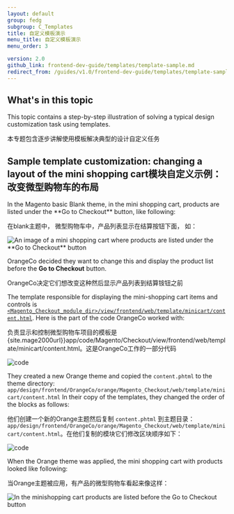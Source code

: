 ```yaml
---
layout: default  
group: fedg
subgroup: C_Templates
title: 自定义模板演示
menu_title: 自定义模板演示
menu_order: 3

version: 2.0
github_link: frontend-dev-guide/templates/template-sample.md
redirect_from: /guides/v1.0/frontend-dev-guide/templates/template-sample.html
---
```

<h2>What's in this topic</h2>
This topic contains a step-by-step illustration of solving a typical design customization task using templates.

本专题包含逐步讲解使用模板解决典型的设计自定义任务

<h2>Sample template customization: changing a layout of the mini shopping cart模块自定义示例：改变微型购物车的布局</h2>
In the Magento basic Blank theme, in the mini shopping cart, products are listed under the **Go to Checkout** button, like following:

在blank主题中， 微型购物车中，产品列表显示在结算按钮下面， 如：

<img src="{{ site.baseurl }}common/images/inherit_mini1.png" alt="An image of a mini shopping cart where products are listed under the **Go to Checkout** button">

OrangeCo decided they want to change this and display the product list before the **Go to Checkout** button.

OrangeCo决定它们想改变这种然后显示产品列表到结算铵钮之前
 
The template responsible for displaying the mini-shopping cart items and controls is [`<Magento_Checkout_module_dir>/view/frontend/web/template/minicart/content.html`]({{site.mage2000url}}app/code/Magento/Checkout/view/frontend/web/template/minicart/content.html).
Here is the part of the code OrangeCo worked with:

负责显示和控制微型购物车项目的模板是{site.mage2000url}}app/code/Magento/Checkout/view/frontend/web/template/minicart/content.html。这是OrangeCo工作的一部分代码

<img src="{{site.baseurl}}common/images/templ_overview_code1.png" alt="code">


They created a new Orange theme and copied the `content.phtml` to the theme directory:
`app/design/frontend/OrangeCo/orange/Magento_Checkout/web/template/minicart/content.html`
In their copy of the templates, they changed the order of the blocks as follows:

他们创建一个新的Orange主题然后复制 `content.phtml` 到主题目录：`app/design/frontend/OrangeCo/orange/Magento_Checkout/web/template/minicart/content.html`。在他们复制的模块它们修改区块顺序如下：

<img src="{{site.baseurl}}common/images/templ_overview_code2.png" alt="code">

When the Orange theme was applied, the mini shopping cart with products looked like following:

当Orange主题被应用，有产品的微型购物车看起来像这样：

<img src="{{site.baseurl}}common/images/inherit_mini2.png" alt="In the minishopping cart products are listed before the Go to Checkout button ">


